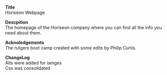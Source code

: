 
**Title**<br>
Horiseon Webpage

**Descpition**<br>
The homepage of the Horiseon company where you can find all the info you need about them.

**Acknoledgements**<br>
The rutgers boot camp created with some edits by Philip Curtis.

**ChangeLog**<br>
Alts were added for iamges<br>
Css was consolidated